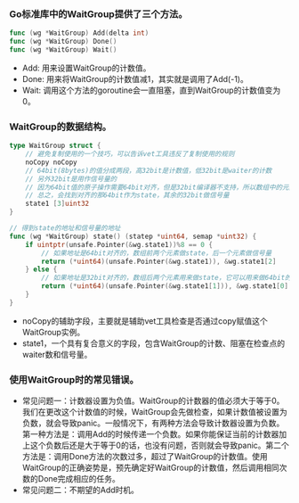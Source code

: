 ### Go标准库中的WaitGroup提供了三个方法。
``` go
func (wg *WaitGroup) Add(delta int)
func (wg *WaitGroup) Done()
func (wg *WaitGroup) Wait()
```
- Add: 用来设置WaitGroup的计数值。
- Done: 用来将WaitGroup的计数值减1，其实就是调用了Add(-1)。
- Wait: 调用这个方法的goroutine会一直阻塞，直到WaitGroup的计数值变为0。
### WaitGroup的数据结构。
``` go
type WaitGroup struct {
    // 避免复制使用的一个技巧，可以告诉vet工具违反了复制使用的规则
    noCopy noCopy
    // 64bit(8bytes)的值分成两段，高32bit是计数值，低32bit是waiter的计数
    // 另外32bit是用作信号量的
    // 因为64bit值的原子操作需要64bit对齐，但是32bit编译器不支持，所以数组中的元素在不同的架构中不一样，具体处理看下面的方法
    // 总之，会找到对齐的那64bit作为state，其余的32bit做信号量
    state1 [3]uint32
}

// 得到state的地址和信号量的地址
func (wg *WaitGroup) state() (statep *uint64, semap *uint32) {
    if uintptr(unsafe.Pointer(&wg.state1))%8 == 0 {
        // 如果地址是64bit对齐的，数组前两个元素做state，后一个元素做信号量
        return (*uint64)(unsafe.Pointer(&wg.state1)), &wg.state1[2]
    } else {
        // 如果地址是32bit对齐的，数组后两个元素用来做state，它可以用来做64bit的原子操作，第一个元素32bit用来做信号量
        return (*uint64)(unsafe.Pointer(&wg.state1[1])), &wg.state1[0]
    }
}
```
- noCopy的辅助字段，主要就是辅助vet工具检查是否通过copy赋值这个WaitGroup实例。
- state1，一个具有复合意义的字段，包含WaitGroup的计数、阻塞在检查点的waiter数和信号量。
### 使用WaitGroup时的常见错误。
- 常见问题一：计数器设置为负值。WaitGroup的计数器的值必须大于等于0。我们在更改这个计数值的时候，WaitGroup会先做检查，如果计数值被设置为负数，就会导致panic。一般情况下，有两种方法会导致计数器设置为负数。第一种方法是：调用Add的时候传递一个负数。如果你能保证当前的计数器加上这个负数后还是大于等于0的话，也没有问题，否则就会导致panic。第二个方法是：调用Done方法的次数过多，超过了WaitGroup的计数值。使用WaitGroup的正确姿势是，预先确定好WaitGroup的计数值，然后调用相同次数的Done完成相应的任务。
- 常见问题二：不期望的Add时机。
